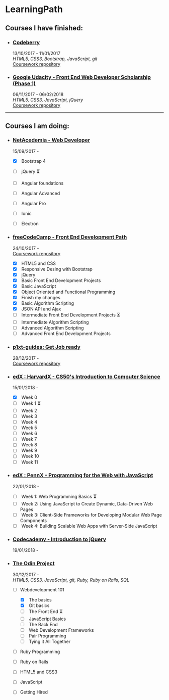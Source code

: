 # LearningPath

## Courses I have finished:
- ### [**Codeberry**](https://codeberryschool.com/en/)   
  13/10/2017 - 11/01/2017  
  _HTML5, CSS3, Bootstrap, JavaScript, git_  
  [Coursework repository](https://github.com/jpacsai/codeBerrySchool)
  
  
  
- ### [**Google Udacity - Front End Web Developer Scholarship (Phase 1)**](https://www.udacity.com/google-scholarships)  
  06/11/2017 - 06/02/2018  
  _HTML5, CSS3, JavaScript, jQuery_  
  [Coursework repository](https://github.com/jpacsai/GoogleUdacity)
  
  
***
## Courses I am doing:

- ### [**NetAcedemia - Web Developer**](https://netacademia.hu/webfejleszto)
  15/09/2017 -
  - [x] &nbsp;Bootstrap 4
  - [ ] &nbsp;jQuery :hourglass_flowing_sand:
  - [ ] &nbsp;Angular foundations
  - [ ] &nbsp;Angular Advanced
  - [ ] &nbsp;Angular Pro
  - [ ] &nbsp;Ionic
  - [ ] &nbsp;Electron
  
  
- ### [**freeCodeCamp - Front End Development Path**](https://www.freecodecamp.org/)  
  24/10/2017 -  
  [Coursework repository](https://github.com/jpacsai/freeCodeCamp)  
  - [x] &nbsp;HTML5 and CSS  
  - [x] &nbsp;Responsive Desing with Bootstrap  
  - [x] &nbsp;jQuery  
  - [x] &nbsp;Basic Front End Development Projects  
  - [x] &nbsp;Basic JavaScript  
  - [x] &nbsp;Object Oriented and Functional Programming  
  - [x] &nbsp;Finish my changes  
  - [x] &nbsp;Basic Algorithm Scripting  
  - [x] &nbsp;JSON API and Ajax
  - [ ] &nbsp;Intermediate Front End Development Projects :hourglass_flowing_sand:
  - [ ] &nbsp;Intermediate Algorithm Scripting  
  - [ ] &nbsp;Advanced Algorithm Scripting  
  - [ ] &nbsp;Advanced Front End Development Projects
  
- ### [**p1xt-guides: Get Job ready**](https://github.com/P1xt/p1xt-guides/blob/master/job-ready-javascript-edition-2.0.md#tier-0---prep)  
  28/12/2017 -  
  [Coursework repository](https://github.com/jpacsai/p1xt-guides/blob/master/job-ready.md)  
   
 
- ### [**edX : HarvardX - CS50's Introduction to Computer Science**](https://courses.edx.org/courses/course-v1:HarvardX+CS50+X/course/)  
  15/01/2018 -  
  - [x] &nbsp;Week 0  
  - [ ] &nbsp;Week 1  :hourglass_flowing_sand: 
  - [ ] &nbsp;Week 2  
  - [ ] &nbsp;Week 3  
  - [ ] &nbsp;Week 4  
  - [ ] &nbsp;Week 5  
  - [ ] &nbsp;Week 6  
  - [ ] &nbsp;Week 7  
  - [ ] &nbsp;Week 8  
  - [ ] &nbsp;Week 9  
  - [ ] &nbsp;Week 10  
  - [ ] &nbsp;Week 11
  
- ### [**edX : PennX - Programming for the Web with JavaScript**](https://courses.edx.org/courses/course-v1:PennX+SD4x+2T2017/course/)  
  22/01/2018 -  
  - [ ] &nbsp;Week 1: Web Programming Basics :hourglass_flowing_sand:
  - [ ] &nbsp;Week 2: Using JavaScript to Create Dynamic, Data-Driven Web Pages  
  - [ ] &nbsp;Week 3: Client-Side Frameworks for Developing Modular Web Page Components 
  - [ ] &nbsp;Week 4: Building Scalable Web Apps with Server-Side JavaScript  
  
- ### [**Codecademy - Introduction to jQuery**](https://www.codecademy.com/learn/learn-jquery)  
  19/01/2018 -
  
- ### [**The Odin Project**](https://www.theodinproject.com/home)  
  30/12/2017 -  
  _HTML5, CSS3, JavaScript, git, Ruby, Ruby on Rails, SQL_  
  - [ ] Webdevelopment 101
     - [x] &nbsp;The basics
     - [x] &nbsp;Git basics
     - [ ] &nbsp;The Front End :hourglass_flowing_sand:
     - [ ] &nbsp;JavaScript Basics
     - [ ] &nbsp;The Back End
     - [ ] &nbsp;Web Development Frameworks
     - [ ] &nbsp;Pair Programming
     - [ ] &nbsp;Tying it All Together
  - [ ] Ruby Programming
  - [ ] Ruby on Rails
  - [ ] HTML5 and CSS3
  - [ ] JavaScript
  - [ ] Getting Hired
  
